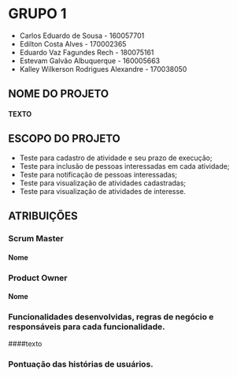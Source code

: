 # GRUPO 1

* Carlos Eduardo de Sousa - 160057701
* Edilton Costa Alves - 170002365
* Eduardo Vaz Fagundes Rech - 180075161
* Estevam Galvão Albuquerque - 160005663
* Kalley Wilkerson Rodrigues Alexandre - 170038050


## NOME DO PROJETO
#### TEXTO

## ESCOPO DO PROJETO
* Teste para cadastro de atividade e seu prazo de execução;
* Teste para inclusão de pessoas interessadas em cada atividade;
* Teste para notificação de pessoas interessadas;
* Teste para visualização de atividades cadastradas;
* Teste para visualização de atividades de interesse.


## ATRIBUIÇÕES
### Scrum Master
#### Nome

### Product Owner
#### Nome

### Funcionalidades desenvolvidas, regras de negócio e responsáveis para cada funcionalidade.
####texto

### Pontuação das histórias de usuários.






 
